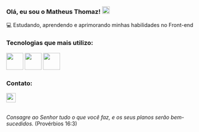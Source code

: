 ### Olá, eu sou o Matheus Thomaz! <img height="20px" src="https://images.emojiterra.com/google/noto-emoji/unicode-15/animated/270c.gif">

💻 Estudando, aprendendo e aprimorando minhas habilidades no Front-end<br>

### Tecnologias que mais utilizo:

<div>
<img height="45px" src="https://skillicons.dev/icons?i=html">
<img height="45px" src="https://skillicons.dev/icons?i=css">
<img height="45px" src="https://skillicons.dev/icons?i=js">
</div>

### Contato:

<div>
 <a href="mailto:matheus1.melo@hotmail.com"><img height="25px" src="https://img.shields.io/badge/Microsoft_Outlook-0078D4?style=for-the-badge&logo=microsoft-outlook&logoColor=white"></a>
</div>

<br><i>Consagre ao Senhor tudo o que você faz, e os seus planos serão bem-sucedidos.</i> (Provérbios 16:3)
